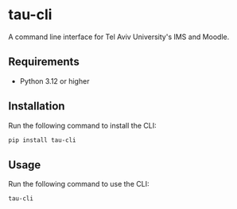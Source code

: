 # tau-cli
A command line interface for Tel Aviv University's IMS and Moodle.

## Requirements
- Python 3.12 or higher

## Installation
Run the following command to install the CLI:
```bash
pip install tau-cli
```

## Usage
Run the following command to use the CLI:
```bash
tau-cli
```

